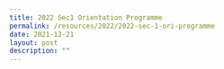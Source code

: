 ```yaml
---
title: 2022 Sec1 Orientation Programme
permalink: /resources/2022/2022-sec-1-ori-programme
date: 2021-12-21
layout: post
description: ""
---
```

